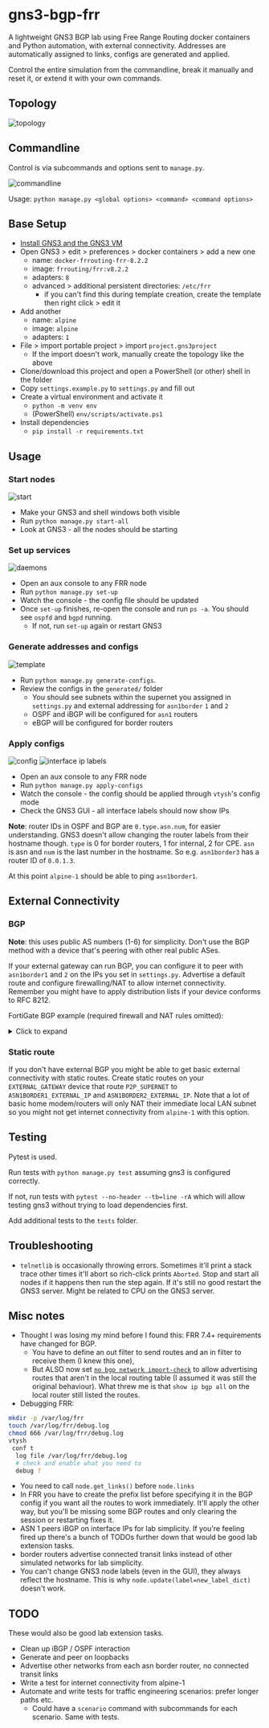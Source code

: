 # gns3-bgp-frr

A lightweight GNS3 BGP lab using Free Range Routing docker containers and Python automation, with external connectivity. Addresses are automatically assigned to links, configs are generated and applied.

Control the entire simulation from the commandline, break it manually and reset it, or extend it with your own commands.

## Topology

![topology](images/topology.png)

## Commandline

Control is via subcommands and options sent to `manage.py`.

![commandline](images/commandline.png)

Usage: `python manage.py <global options> <command> <command options>`

## Base Setup

* [Install GNS3 and the GNS3 VM](https://docs.gns3.com/docs/getting-started/installation/windows)
* Open GNS3 > edit > preferences > docker containers > add a new one
  * name: `docker-frrouting-frr-8.2.2`
  * image: `frrouting/frr:v8.2.2`
  * adapters: `8`
  * advanced > additional persistent directories: `/etc/frr`
    * if you can't find this during template creation, create the template then right click > edit it
* Add another
  * name: `alpine`
  * image: `alpine`
  * adapters: `1`
* File > import portable project > import `project.gns3project`
  * If the  import doesn't work, manually create the topology like the above
* Clone/download this project and open a PowerShell (or other) shell in the folder
* Copy `settings.example.py` to `settings.py` and fill out
* Create a virtual environment and activate it
  * `python -m venv env`
  * (PowerShell) `env/scripts/activate.ps1`
* Install dependencies
  * `pip install -r requirements.txt`

## Usage

### Start nodes

![start](images/start.png)

* Make your GNS3 and shell windows both visible
* Run `python manage.py start-all`
* Look at GNS3 - all the nodes should be starting

### Set up services

![daemons](images/daemons.png)

* Open an aux console to any FRR node
* Run `python manage.py set-up`
* Watch the console - the config file should be updated
* Once `set-up` finishes, re-open the console and run `ps -a`. You should see `ospfd` and `bgpd` running.
  * If not, run `set-up` again or restart GNS3

### Generate addresses and configs

![template](images/template.png)

* Run `python manage.py generate-configs`.
* Review the configs in the `generated/` folder
  * You should see subnets within the supernet you assigned in `settings.py` and external addressing for `asn1border` `1` and `2`
  * OSPF and iBGP will be configured for `asn1` routers
  * eBGP will be configured for border routers

### Apply configs

![config](images/config.png)
![interface ip labels](images/interface_ip_labels.png)

* Open an aux console to any FRR node
* Run `python manage.py apply-configs`
* Watch the console - the config should be applied through `vtysh`'s config mode
* Check the GNS3 GUI - all interface labels should now show IPs

**Note**: router IDs in OSPF and BGP are `0.type.asn.num`, for easier understanding. GNS3 doesn't allow changing the router labels from their hostname though. `type` is 0 for border routers, 1 for internal, 2 for CPE. `asn` is asn and `num` is the last number in the hostname. So e.g. `asn1border3` has a router ID of `0.0.1.3`.

At this point `alpine-1` should be able to ping `asn1border1`.

## External Connectivity

### BGP

**Note**: this uses public AS numbers (1-6) for simplicity. Don't use the BGP method with a device that's peering with other real public ASes.

If your external gateway can run BGP, you can configure it to peer with `asn1border1` and `2` on the IPs you set in `settings.py`. Advertise a default route and configure firewalling/NAT to allow internet connectivity. Remember you might have to apply distribution lists if your device conforms to RFC 8212.

FortiGate BGP example (required firewall and NAT rules omitted):

<details>
  <summary>Click to expand</summary>

```fortigate
config router access-list
    edit "distribute-all"
        config rule
            edit 1
                set prefix any
            next
        end
    next
end
config router bgp
    set as <EXTERNAL_GATEWAY_ASN from settings.py>
    set router-id <id>
    config neighbor
        edit "<ASN1BORDER1_EXTERNAL_IP from settings.py>"
            set distribute-list-in "distribute-all"
            set distribute-list-out "distribute-all"
            set remote-as 1
        next
        edit "<ASN1BORDER2_EXTERNAL_IP from settings.py>"
            set distribute-list-in "distribute-all"
            set distribute-list-out "distribute-all"
            set remote-as 1
        next
    end
    config redistribute "connected"
        set status enable
    end
    config redistribute "static"
        set status enable
    end
end
```

</details>

### Static route

If you don't have external BGP you might be able to get basic external connectivity with static routes. Create static routes on your `EXTERNAL_GATEWAY` device that route `P2P_SUPERNET` to `ASN1BORDER1_EXTERNAL_IP` and `ASN1BORDER2_EXTERNAL_IP`. Note that a lot of basic home modem/routers will only NAT their immediate local LAN subnet so you might not get internet connectivity from `alpine-1` with this option.

## Testing

Pytest is used.

Run tests with `python manage.py test` assuming gns3 is configured correctly.

If not, run tests with `pytest --no-header --tb=line -rA` which will allow testing gns3 without trying to load dependencies first.

Add additional tests to the `tests` folder.

## Troubleshooting

* `telnetlib` is occasionally throwing errors. Sometimes it'll print a stack trace other times it'll abort so rich-click prints `Aborted`. Stop and start all nodes if it happens then run the step again. If it's still no good restart the GNS3 server. Might be related to CPU on the GNS3 server.

## Misc notes

* Thought I was losing my mind before I found this: FRR 7.4+ requirements have changed for BGP.
  * You have to define an out filter to send routes and an in filter to receive them (I knew this one),
  * But ALSO now set [`no bgp network import-check`](https://docs.frrouting.org/en/latest/bgp.html#clicmd-bgp-network-import-check) to allow advertising routes that aren't in the local routing table (I assumed it was still the original behaviour). What threw me is that `show ip bgp all` on the local router still listed the routes.
* Debugging FRR:

```sh
mkdir -p /var/log/frr
touch /var/log/frr/debug.log
chmod 666 /var/log/frr/debug.log
vtysh
 conf t
  log file /var/log/frr/debug.log
  # check and enable what you need to
  debug ?
```

* You need to call `node.get_links()` before `node.links`
* In FRR you have to create the prefix list before specifying it in the BGP config if you want all the routes to work immediately. It'll apply the other way, but you'll be missing some BGP routes and only clearing the session or restarting fixes it.
* ASN 1 peers iBGP on interface IPs for lab simplicity. If you're feeling fired up there's a bunch of TODOs further down that would be good lab extension tasks.
* border routers advertise connected transit links instead of other simulated networks for lab simplicity.
* You can't change GNS3 node labels (even in the GUI), they always reflect the hostname. This is why `node.update(label=new_label_dict)` doesn't work.

## TODO

These would also be good lab extension tasks.

* Clean up iBGP / OSPF interaction
* Generate and peer on loopbacks
* Advertise other networks from each asn border router, no connected transit links
* Write a test for internet connectivity from alpine-1
* Automate and write tests for traffic engineering scenarios: prefer longer paths etc.
  * Could have a `scenario` command with subcommands for each scenario. Same with tests.